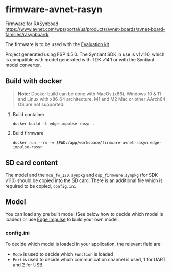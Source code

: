 # firmware-avnet-rasyn
Firmware for RASynboad
https://www.avnet.com/wps/portal/us/products/avnet-boards/avnet-board-families/rasynboard/

The firmware is to be used with the [Evaluation kit](https://www.avnet.com/shop/us/products/avnet-engineering-services/aes-rasynb-120-sk-g-3074457345651740186/)

Project generated using FSP 4.5.0.
The Syntiant SDK in use is v1v110, which is compatible with model generated with TDK v14.1 or with the Syntiant model converter.

## Build with docker

> **Note:** Docker build can be done with MacOs (x86), Windows 10 & 11 and Linux with x86_64 architecture. M1 and M2 Mac or other AArch64 OS are not supported.

1. Build container

    ```
    docker build -t edge-impulse-rasyn .
    ```

1. Build firmware

    ```
    docker run --rm -v $PWD:/app/workspace/firmware-avnet-rasyn edge-impulse-rasyn
    ```

## SD card content
The model and the `mcu_fw_120.synpkg` and `dsp_firmware.synpkg` (for SDK v110) should be copied into the SD card.
There is an additional file which is required to be copied, `config.ini`

## Model
You can load any pre built model (See below how to decide which model is loaded) or use [Edge Impulse](https://studio.edgeimpulse.com/) to build your own model.

### config.ini
To decide which model is loaded in your application, the relevant field are:
* `Mode` is used to decide which `Function` is loaded
* `Port` is used to decide which communication channel is used, 1 for UART and 2 for USB.
